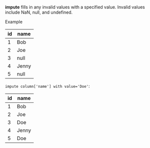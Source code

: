 **impute** fills in any invalid values with a specified value. Invalid values include NaN, null, and undefined.

Example

| id  | name  |
| --- | ----- |
| 1   | Bob   |
| 2   | Joe   |
| 3   | null  |
| 4   | Jenny |
| 5   | null  |

`impute column['name'] with value='Doe'`:

| id  | name  |
| --- | ----- |
| 1   | Bob   |
| 2   | Joe   |
| 3   | Doe   |
| 4   | Jenny |
| 5   | Doe   |

